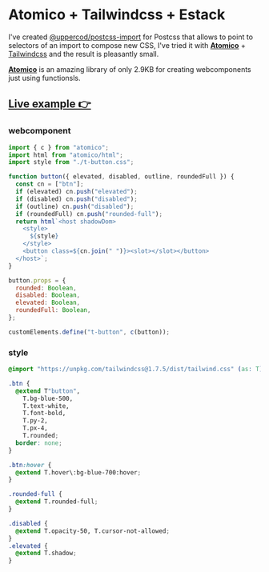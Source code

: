 # Atomico + Tailwindcss + Estack

I've created [@uppercod/postcss-import](https://github.com/uppercod/postcss-import) for Postcss that allows to point to selectors of an import to compose new CSS, I've tried it with [**Atomico**](https://github.com/atomicojs/atomico) + [Tailwindcss](https://.com/components/buttons) and the result is pleasantly small.

[**Atomico**](https://github.com/atomicojs/atomico) is an amazing library of only 2.9KB for creating webcomponents just using functionsls.

## [Live example 👉](https://uppercod.github.io/atomico-tailwindcss/)

### webcomponent

```js
import { c } from "atomico";
import html from "atomico/html";
import style from "./t-button.css";

function button({ elevated, disabled, outline, roundedFull }) {
  const cn = ["btn"];
  if (elevated) cn.push("elevated");
  if (disabled) cn.push("disabled");
  if (outline) cn.push("disabled");
  if (roundedFull) cn.push("rounded-full");
  return html`<host shadowDom>
    <style>
      ${style}
    </style>
    <button class=${cn.join(" ")}><slot></slot></button>
  </host>`;
}

button.props = {
  rounded: Boolean,
  disabled: Boolean,
  elevated: Boolean,
  roundedFull: Boolean,
};

customElements.define("t-button", c(button));
```

### style

```css
@import "https://unpkg.com/tailwindcss@1.7.5/dist/tailwind.css" (as: T);

.btn {
  @extend T"button",
    T.bg-blue-500,
    T.text-white,
    T.font-bold,
    T.py-2,
    T.px-4,
    T.rounded;
  border: none;
}

.btn:hover {
  @extend T.hover\:bg-blue-700:hover;
}

.rounded-full {
  @extend T.rounded-full;
}

.disabled {
  @extend T.opacity-50, T.cursor-not-allowed;
}
.elevated {
  @extend T.shadow;
}
```

